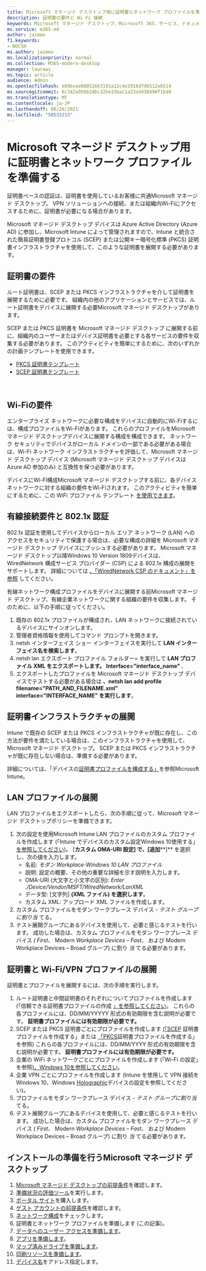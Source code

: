 ```yaml
---
title: Microsoft マネージド デスクトップ用に証明書とネットワーク プロファイルを準備する
description: 証明書の要件と Wi-Fi 接続
keywords: Microsoft マネージド デスクトップ、Microsoft 365、サービス、ドキュメント
ms.service: m365-md
author: jaimeo
f1.keywords:
- NOCSH
ms.author: jaimeo
ms.localizationpriority: normal
ms.collection: M365-modern-desktop
manager: laurawi
ms.topic: article
audience: Admin
ms.openlocfilehash: e09bcee08051663191a12c4e2916d7d6512eb514
ms.sourcegitcommit: 6c342a956b2dbc32be33bac1a23a5038490f1b40
ms.translationtype: MT
ms.contentlocale: ja-JP
ms.lasthandoff: 08/26/2021
ms.locfileid: "58533233"
---
```

# <a name="prepare-certificates-and-network-profiles-for-microsoft-managed-desktop"></a>Microsoft マネージド デスクトップ用に証明書とネットワーク プロファイルを準備する  
 
証明書ベースの認証は、証明書を使用しているお客様に共通Microsoft マネージド デスクトップ。 VPN ソリューションへの接続、または組織内Wi-Fiにアクセスするために、証明書が必要になる場合があります。   
 
Microsoft マネージド デスクトップ デバイスは Azure Active Directory (Azure AD) に参加し、Microsoft Intune によって管理されますので、Intune と統合された簡易証明書登録プロトコル (SCEP) または公開キー暗号化標準 (PKCS) 証明書インフラストラクチャを使用して、このような証明書を展開する必要があります。    
 
## <a name="certificate-requirements"></a>証明書の要件 
 
ルート証明書は、SCEP または PKCS インフラストラクチャを介して証明書を展開するために必要です。 組織内の他のアプリケーションとサービスでは、ルート証明書をデバイスに展開する必要Microsoft マネージド デスクトップがあります。    
 
SCEP または PKCS 証明書を Microsoft マネージド デスクトップ に展開する前に、組織内のユーザーまたはデバイス証明書を必要とする各サービスの要件を収集する必要があります。 このアクティビティを簡単にするために、次のいずれかの計画テンプレートを使用できます。  
 
- [PKCS 証明書テンプレート](https://github.com/MicrosoftDocs/microsoft-365-docs/raw/public/microsoft-365/managed-desktop/get-ready/downloads/PKCS-certificate-template.xlsx) 
- [SCEP 証明書テンプレート](https://github.com/MicrosoftDocs/microsoft-365-docs/raw/public/microsoft-365/managed-desktop/get-ready/downloads/SCEP-certificate-template.xlsx)

  
## <a name="wi-fi-connectivity-requirements"></a>Wi-Fiの要件

エンタープライズ ネットワークに必要な構成をデバイスに自動的にWi-Fiするには、構成プロファイルをWi-Fiがあります。 これらのプロファイルをMicrosoft マネージド デスクトップデバイスに展開する構成を構成できます。 ネットワーク セキュリティでデバイスがローカル ドメインの一部である必要がある場合は、Wi-Fi ネットワーク インフラストラクチャを評価して、Microsoft マネージド デスクトップ デバイス (Microsoft マネージド デスクトップ デバイスは Azure AD 参加のみ) と互換性を保つ必要があります。 
 
デバイスにWi-Fi構成Microsoft マネージド デスクトップする前に、各デバイス ネットワークに対する組織の要件をWi-Fiされます。 このアクティビティを簡単にするために、この WiFi プロファイル テンプレート [を使用できます](https://github.com/MicrosoftDocs/microsoft-365-docs/raw/public/microsoft-365/managed-desktop/get-ready/downloads/WiFi-profile-template.xlsx)。
 
 
## <a name="wired-connectivity-requirements-and-8021x-authentication"></a>有線接続要件と 802.1x 認証 
 
802.1x 認証を使用してデバイスからローカル エリア ネットワーク (LAN) へのアクセスをセキュリティで保護する場合は、必要な構成の詳細を Microsoft マネージド デスクトップ デバイスにプッシュする必要があります。 Microsoft マネージド デスクトップ以降Windows 10 Version 1809デバイスは、WiredNetwork 構成サービス プロバイダー (CSP) による 802.1x 構成の展開をサポートします。 詳細については [、「WiredNetwork CSP のドキュメント」を参照](/windows/client-management/mdm/wirednetwork-csp) してください。 
 
有線ネットワーク構成プロファイルをデバイスに展開する前Microsoft マネージド デスクトップ、有線企業ネットワークに関する組織の要件を収集します。 そのために、以下の手順に従ってください。 
 
 
1. 既存の 802.1x プロファイルが構成され、LAN ネットワークに接続されているデバイスにサインオンします。  
2. 管理者資格情報を使用してコマンド プロンプトを開きます。 
3. netsh インターフェイス ショー インターフェイスを実行して **LAN インターフェイス名を検索します**。 
4. netsh lan エクスポート プロファイル フォルダー= を実行して **LAN プロファイル XML をエクスポートします。 Interface="interface_name" .** 
5. エクスポートしたプロファイルを Microsoft マネージド デスクトップ デバイスでテストする必要がある場合は **、netsh lan add profile filename="PATH_AND_FILENAME.xml" interface="INTERFACE_NAME" を実行します**。 
 
 
## <a name="deploy-certificate-infrastructure"></a>証明書インフラストラクチャの展開  
 
Intune で既存の SCEP または PKCS インフラストラクチャが既に存在し、この方法が要件を満たしている場合は、このインフラストラクチャを使用して、Microsoft マネージド デスクトップ。 SCEP または PKCS インフラストラクチャが既に存在しない場合は、準備する必要があります。  
 
詳細については、「デバイスの[証明書プロファイルを構成する」](/intune/certificates-configure)を参照Microsoft Intune。 
 
 
 
## <a name="deploy-a-lan-profile"></a>LAN プロファイルの展開 
 
LAN プロファイルをエクスポートしたら、次の手順に従って、Microsoft マネージド デスクトップポリシーを準備できます。   
 
1. 次の設定を使用Microsoft Intune LAN プロファイルのカスタム プロファイルを作成します (「Intune でデバイスのカスタム設定Windows 10使用する」[を参照してください](/intune/custom-settings-windows-10))。 [**カスタム OMA-URI 設定] で、[追加****]** を選択し、次の値を入力します。 
    - 名前: *モダン Workplace-Windows 10 LAN プロファイル* 
    - 説明: 設定の概要、その他の重要な詳細を示す説明を入力します。 
    - OMA-URI (大文字と小文字の区別): *Enter ./Device/Vendor/MSFT/WiredNetwork/LanXML*
    - データ型: [文字列] **(XML ファイル) を選択します**。 
    - カスタム XML: アップロード XML ファイルを作成します。
2. カスタム プロファイルをモダン ワークプレース デバイス *- テスト グループに割り当* てる。
3. テスト展開グループにあるデバイスを使用して、必要と感じるテストを行います。 成功した場合は、カスタム プロファイルをモダン ワークプレース デバイス *( First*、 Modern *Workplace Devices – Fast*、 および Modern Workplace Devices – Broad グループ) に割り *当* てる必要があります。
 
## <a name="deploy-certificates-and-wi-fivpn-profile"></a>証明書と Wi-Fi/VPN プロファイルの展開 
 
 
証明書とプロファイルを展開するには、次の手順を実行します。

1. ルート証明書と中間証明書のそれぞれについてプロファイルを作成します (「信頼できる証明書プロファイルの作成 [」を参照してください](/intune/protect/certificates-configure#step-3-create-trusted-certificate-profiles)。 これらの各プロファイルには、DD/MM/YYYYY 形式の有効期限を含む説明が必要です。 **証明書プロファイルには有効期限が必要です。**
2. SCEP または PKCS 証明書ごとにプロファイルを作成します [(「SCEP](/intune/protect/certificates-scep-configure#create-a-scep-certificate-profile) 証明書プロファイルを作成する」または [「PKCS](/intune/protect/certficates-pfx-configure#create-a-pkcs-certificate-profile)証明書プロファイルを作成する」を参照) これらの各プロファイルには、DD/MM/YYYY 形式の有効期限を含む説明が必要です。 **証明書プロファイルには有効期限が必要です。**
3. 企業の WiFi ネットワークごとにプロファイルを作成します (「Wi-Fi の設定」を参照[)、Windows 10を参照してください](/intune/wi-fi-settings-windows)。
4. 企業 VPN ごとにプロファイルを作成します (Intune を使用して VPN 接続をWindows 10、Windows [Holographic](/intune/vpn-settings-windows-10)デバイスの設定を参照してください)。
5. プロファイルをモダン ワークプレース デバイス *- テスト グループに割り当* てる。
6. テスト展開グループにあるデバイスを使用して、必要と感じるテストを行います。 成功した場合は、カスタム プロファイルをモダン ワークプレース デバイス *( First*、 Modern *Workplace Devices – Fast*、 および Modern Workplace Devices – Broad グループ) に割り *当* てる必要があります。

 
## <a name="steps-to-get-ready-for-microsoft-managed-desktop"></a>インストールの準備を行うMicrosoft マネージド デスクトップ

1. [Microsoft マネージド デスクトップの前提条件](prerequisites.md)を確認します。
2. [準備状況の評価ツール](readiness-assessment-tool.md)を実行します。
1. [ポータル サイト](../get-started/company-portal.md)を購入します。
1. [ゲスト アカウントの前提条件](guest-accounts.md)を確認します。
1. [ネットワーク構成](network.md)をチェックします。
1. 証明書とネットワーク プロファイルを準備します (この記事)。
1. [データへのユーザー アクセスを準備します](authentication.md)。
1. [アプリを準備します](apps.md)。
1. [マップ済みドライブを準備します](mapped-drives.md)。
1. [印刷リソースを準備します](printing.md)。
1. [デバイス名](address-device-names.md)をアドレス指定します。
